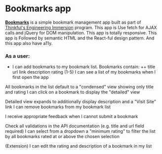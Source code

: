 # Bookmarks app

**[Bookmarks](https://thinkful-ei24.github.io/ahmed-bookmarks-app/)** is a simple bookmark management app built as part of [Thinkful's Engineering Immersion](https://www.thinkful.com/bootcamp/web-development/full-time/) program. This app is Use fetch for AJAX calls and jQuery for DOM manipulation. This app is totally responsive. This app is Followed by semantic HTML and the React-ful design pattern. And this app also have a11y.

### As a user:

* I can add bookmarks to my bookmark list. Bookmarks contain:
++ title
url link
description
rating (1-5)
I can see a list of my bookmarks when I first open the app

All bookmarks in the list default to a "condensed" view showing only title and rating
I can click on a bookmark to display the "detailed" view

Detailed view expands to additionally display description and a "Visit Site" link
I can remove bookmarks from my bookmark list

I receive appropriate feedback when I cannot submit a bookmark

Check all validations in the API documentation (e.g. title and url field required)
I can select from a dropdown a "minimum rating" to filter the list by all bookmarks rated at or above the chosen selection

(Extension) I can edit the rating and description of a bookmark in my list

